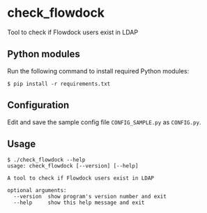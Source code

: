 # check_flowdock
Tool to check if Flowdock users exist in LDAP

## Python modules
Run the following command to install required Python modules:
~~~
$ pip install -r requirements.txt
~~~

## Configuration
Edit and save the sample config file `CONFIG_SAMPLE.py` as `CONFIG.py`.

## Usage
```
$ ./check_flowdock --help
usage: check_flowdock [--version] [--help]

A tool to check if Flowdock users exist in LDAP

optional arguments:
  --version  show program's version number and exit
  --help     show this help message and exit
```
